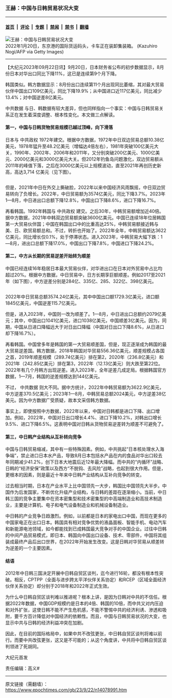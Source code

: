 ### 王赫：中国与日韩贸易状况大变

---

#### [首页](../../../..?n14078991) &nbsp;|&nbsp; [评论](../../../../../epoch-comment?n14078991) &nbsp;|&nbsp; [专题](../../../../../epoch-special?n14078991) &nbsp;|&nbsp; [禁闻](../../../../../epoch-news?n14078991) &nbsp;|&nbsp; [禁书](../../../../../books?n14078991) &nbsp;|&nbsp; [翻墙](https://github.com/gfw-breaker/nogfw/blob/master/README.md?n14078991)


<div><img alt="王赫：中国与日韩贸易状况大变" class="attachment-djy_600_400 size-djy_600_400 wp-post-image" src="https://i.epochtimes.com/assets/uploads/2023/09/id14079062-GettyImages-1237846629.jpeg"/>
<div class="caption">
 2022年1月20日，东京港的国际货运码头，卡车正在装卸集装箱。 (Kazuhiro Nogi/AFP via Getty Images)
</div></div><hr/><div class="post_content" id="artbody" itemprop="articleBody">
 <!-- article content begin -->
 <p>
  【大纪元2023年09月22日讯】9月20日，日本财务省公布的初步数据显示，8月份日本对华出口同比下降11%，这已是连续第9个月下降。
 </p>
 <p>
  韩国类似。韩方数据显示：8月份出口连续第11个月出现同比萎缩，其对最大贸易伙伴中国出口109亿美元，同比下降19.9%；从中国进口近117亿美元，同比减少13.4%；对中国逆差8亿美元。
 </p>
 <p>
  <ok href="https://www.epochtimes.com/gb/tag/%E4%B8%AD%E5%85%B1%E6%95%B0%E6%8D%AE.html">
   中共数据
  </ok>
  与日、韩数据有较大差异，但也同样指向一个事实：中国与日韩贸易关系正在发生着深度调整、根本性变化。本文做三点解读。
 </p>
 <h4>
  第一，中国与日韩货物贸易规模已越过顶峰，向下滑落
 </h4>
 <p>
  日本与
  <ok href="https://www.epochtimes.com/gb/tag/%E4%B8%AD%E5%85%B1%E6%94%BF%E6%9D%83.html">
   中共政权
  </ok>
  1972年建交。根据中方数据，1972年中日双边贸易总额10.38亿美元，1978年猛升至48.2亿美元（增幅达4倍左右），1981年突破100亿美元大关，1990年、2002年、2006年和2011年，又分别突破200亿美元、1000亿美元、2000亿美元和3000亿美元大关。但2012年钓鱼岛问题激化，双边贸易额从2011年的峰值下落，之后在3000亿美元以上规模波动，直至2021年再创历史新高，高达3,714 亿美元（见下图）。
 </p>
 <p style="text-align: center;">
  <ok href="https://i.epochtimes.com/assets/uploads/2023/09/id14079023-1..png">
   <img alt="" class="size-large wp-image-14079023 aligncenter" src="https://i.epochtimes.com/assets/uploads/2023/09/id14079023-1.-600x297.png"/>
  </ok>
 </p>
 <p>
  但是，2021年中日在外交上撕破脸，2022年以来中国经济风雨飘摇，中日双边贸易转向了负增长。2022年，中日贸易额为3574亿美元，同比下降3.7%。2023年1—8月，中日进出口总额下降12.8%，中国出口下降8.6%，进口下降16.7%。
 </p>
 <p>
  再看韩国。1992年韩国与
  <ok href="https://www.epochtimes.com/gb/tag/%E4%B8%AD%E5%85%B1%E6%94%BF%E6%9D%83.html">
   中共政权
  </ok>
  建交。之后30年，中韩贸易额增加近40倍。据中方数据，2021年中韩双边贸易额突破3600亿美元。中国已连续18年位居韩国第一大贸易伙伴国；中国在韩国出口中的比重高达25%，中韩贸易额接近韩与美、日、欧贸易额总和。不过，转折也开始了。2022年全年，中韩贸易额达3622亿美元，同比增长仅0.1%，处于停滞状态。进入2023年，中韩贸易大幅下跌：1—8月，进出口总额下降17.0%，中国出口下降7.8%，中国进口下降24.2%。
 </p>
 <h4>
  第二，中方从长期的贸易逆差开始转为顺差
 </h4>
 <p>
  中国已经连续16年稳居日本最大贸易伙伴，对华进出口在日本对外贸易中占比均超过20%。根据中方数据，中日贸易中，日方长期享巨额顺差。例如2017至2021年（如下图），中方逆差分别是284亿、335亿、285、322亿、398亿美元。
 </p>
 <p>
  <ok href="https://i.epochtimes.com/assets/uploads/2023/09/id14079029-23.jpeg">
   <img alt="" class="size-large wp-image-14079029 aligncenter" src="https://i.epochtimes.com/assets/uploads/2023/09/id14079029-23-600x259.jpeg"/>
  </ok>
 </p>
 <p>
  2022年中日贸易总额3574.24亿美元，其中中国出口额1729.3亿美元，进口额1845亿美元，中国逆差115.7亿美元。
 </p>
 <p>
  但是，进入2023年，中国则一改为顺差了。1—8月，中日进出口总额约2079亿美元；其中，中国出口1041亿美元，进口1038亿美元，中国顺差3亿美元。因为，同期，中国从日进口降幅远大于对日出口降幅（中国对日出口下降8.6%，从日进口却下降16.7%）。
 </p>
 <p>
  再看韩国。中国曾多年是韩国的第一大贸易顺差国，但是，现正逐渐成为韩国的最大贸易逆差国。韩方数据，2018年韩国对华贸易556.36亿美元，顺差规模占各国之首，2019年顺差规模（289.74亿美元）排在第2，2020年（236.8亿美元）和2021年（242.85亿美元）排在第3，2022年（12.13亿美元）则大跌至第22位。2022年有几个月韩方出现逆差。进入2023年，全年逆差几成定局。根据韩国官方数据，1—7月，韩国的逆差规模达到144亿美元。
 </p>
 <p>
  不过，
  <ok href="https://www.epochtimes.com/gb/tag/%E4%B8%AD%E5%85%B1%E6%95%B0%E6%8D%AE.html">
   中共数据
  </ok>
  则大不同。据中方统计，2022年中韩贸易额为3622.9亿美元，中方逆差370.5亿美元；2023年1—8月，中韩贸易总额2024美元，中方逆差38亿美元。因为中方数据广受质疑，故本文采信韩方数据。
 </p>
 <p>
  事实上，即使按照中方数据，2022年以来，中国对日韩都是进口下降、出口增加。例如，2022年，中国对日出口增长4.4%、进口下降10.2%，对韩出口增长9.5%、进口下降6.5%。这表明中国对日韩从货物贸易逆差转为顺差不可避免了。
 </p>
 <h4>
  第三，中日韩产业结构从互补转向竞争
 </h4>
 <p>
  中国与日韩贸易缩减，其中有一些特殊因素。例如，中共挑起“日本核处理水入海争端”，禁止进口日本水产品，导致8月日本包括水产品在内的食品对华出口较去年同期减少41.2%，创下日本大地震后近12年最大降幅。而中共的“内循环”战略、日韩的“经济安保”政策以及西方“不脱钩、去风险”战略，也起到很大作用。但是，更根本的因素，则是最近十年来中日韩产业结构从互补向竞争的转变。
 </p>
 <p>
  过去相当时期，日本在产业水平上比中国领先一大步，韩国比中国领先大半步。中国作为后发国家，不断优化升级产业结构，与日韩的差距在逐渐缩小。当前，中日韩三国的竞争主要集中在资本密集型和技术密集型的中高端制造业和高技术制造业，主要是计算机、电子和电气设备制造业和机械设备制造业。
 </p>
 <p>
  中日韩的产业竞争日趋激烈。例如，以前都是日本的家电出口中国，而现在更多的中国家电正在出口日本。韩国具有相对竞争优势的液晶面板、智能手机、电动汽车和新能源电池领域，如今都能找到已成韩国最大竞争对手的中国企业。过往中日韩的中间产品贸易模式，即日本、韩国向中国出口设备、技术、零部件，中国将其组装成最终产品后出口世界，在2022年开始发生改变。这是日韩对华贸易从顺差转为逆差的一个主要因素。
 </p>
 <h4>
  结语
 </h4>
 <p>
  2012年中日韩三国决定开展中日韩自贸区谈判，迄今进行16轮，都没有根本性突破。相反，CPTPP（全面与进步跨太平洋伙伴关系协定）和RCEP（区域全面经济伙伴关系协定）却分别于2018年和2022年正式生效。
 </p>
 <p>
  为什么中日韩自贸区谈判难以推进呢？根本上讲，是因为日韩对中共的不信任。根据2022年数据，中国GDP规模约是日本的4倍、韩国的10倍，而中共又对内压迫和对外扩张，这使日韩不能不产生危机感，不能不警惕中共的经济利诱、渗透和吸附，要千方百计降低对中国经济的依赖性。而且，中国与日韩贸易状况的大变，也显示中共与日韩的经济利益冲突在加剧。
 </p>
 <p>
  因此，在目前的国际格局中，如果中共不改弦更张，中日韩自贸区谈判将难以前行。而要中共改弦更张，这又是不可能的；从这个角度讲，中共将中日韩自贸区谈判领进了死胡同。
 </p>
 <p>
  大纪元首发
 </p>
 <p>
  责任编辑：高义#
 </p>
 <!-- article content end -->
 <div id="below_article_ad">
 </div>
</div>


---

原文链接（需翻墙）：https://www.epochtimes.com/gb/23/9/22/n14078991.htm